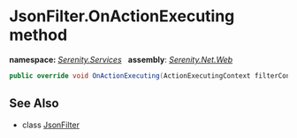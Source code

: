 # JsonFilter.OnActionExecuting method
**namespace:** *[Serenity.Services](../../README.md#serenity.services-namespace)*   **assembly**: *[Serenity.Net.Web](../../README.md)*

```csharp
public override void OnActionExecuting(ActionExecutingContext filterContext)
```

## See Also

* class [JsonFilter](../JsonFilter.md)